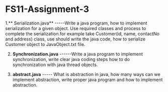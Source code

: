 # FS11-Assignment-3

1.** Serialization.java**
  -----Write a java program, how to implement serialization for a given object. Use required classes and process to complete the serialization.for example take Customer(id, name, contactNo and address) class, use should write the java code, how to serialize Customer object to JavaObject.txt file.
 
2. **Synchronization.java**
  ------Write a java program to implement synchronization, write clear java coding steps how to do synchronization with java thread objects.
 
3. **abstract.java**
  ----- What is abstraction in java, how many ways can we implement abstraction, write proper java program and how to implement abstraction.
